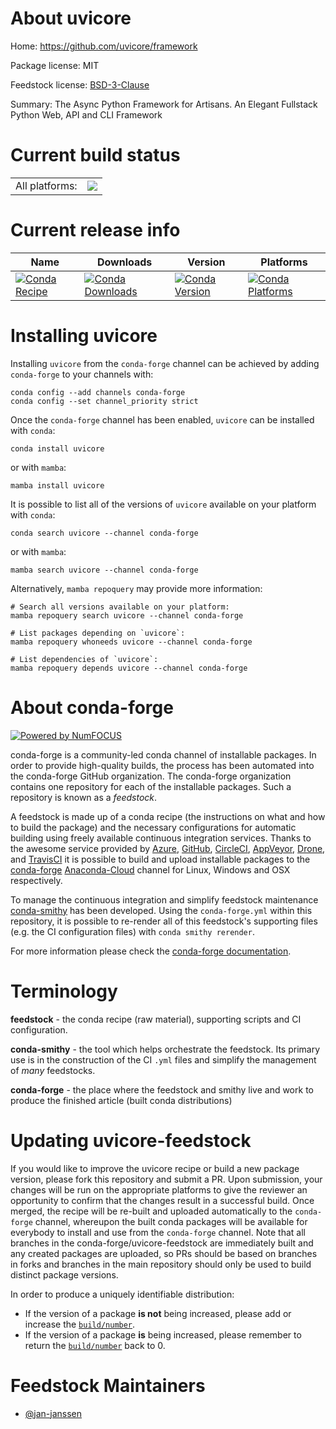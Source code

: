About uvicore
=============

Home: https://github.com/uvicore/framework

Package license: MIT

Feedstock license: [BSD-3-Clause](https://github.com/conda-forge/uvicore-feedstock/blob/main/LICENSE.txt)

Summary: The Async Python Framework for Artisans. An Elegant Fullstack Python Web, API and CLI Framework

Current build status
====================


<table><tr><td>All platforms:</td>
    <td>
      <a href="https://dev.azure.com/conda-forge/feedstock-builds/_build/latest?definitionId=15388&branchName=main">
        <img src="https://dev.azure.com/conda-forge/feedstock-builds/_apis/build/status/uvicore-feedstock?branchName=main">
      </a>
    </td>
  </tr>
</table>

Current release info
====================

| Name | Downloads | Version | Platforms |
| --- | --- | --- | --- |
| [![Conda Recipe](https://img.shields.io/badge/recipe-uvicore-green.svg)](https://anaconda.org/conda-forge/uvicore) | [![Conda Downloads](https://img.shields.io/conda/dn/conda-forge/uvicore.svg)](https://anaconda.org/conda-forge/uvicore) | [![Conda Version](https://img.shields.io/conda/vn/conda-forge/uvicore.svg)](https://anaconda.org/conda-forge/uvicore) | [![Conda Platforms](https://img.shields.io/conda/pn/conda-forge/uvicore.svg)](https://anaconda.org/conda-forge/uvicore) |

Installing uvicore
==================

Installing `uvicore` from the `conda-forge` channel can be achieved by adding `conda-forge` to your channels with:

```
conda config --add channels conda-forge
conda config --set channel_priority strict
```

Once the `conda-forge` channel has been enabled, `uvicore` can be installed with `conda`:

```
conda install uvicore
```

or with `mamba`:

```
mamba install uvicore
```

It is possible to list all of the versions of `uvicore` available on your platform with `conda`:

```
conda search uvicore --channel conda-forge
```

or with `mamba`:

```
mamba search uvicore --channel conda-forge
```

Alternatively, `mamba repoquery` may provide more information:

```
# Search all versions available on your platform:
mamba repoquery search uvicore --channel conda-forge

# List packages depending on `uvicore`:
mamba repoquery whoneeds uvicore --channel conda-forge

# List dependencies of `uvicore`:
mamba repoquery depends uvicore --channel conda-forge
```


About conda-forge
=================

[![Powered by
NumFOCUS](https://img.shields.io/badge/powered%20by-NumFOCUS-orange.svg?style=flat&colorA=E1523D&colorB=007D8A)](https://numfocus.org)

conda-forge is a community-led conda channel of installable packages.
In order to provide high-quality builds, the process has been automated into the
conda-forge GitHub organization. The conda-forge organization contains one repository
for each of the installable packages. Such a repository is known as a *feedstock*.

A feedstock is made up of a conda recipe (the instructions on what and how to build
the package) and the necessary configurations for automatic building using freely
available continuous integration services. Thanks to the awesome service provided by
[Azure](https://azure.microsoft.com/en-us/services/devops/), [GitHub](https://github.com/),
[CircleCI](https://circleci.com/), [AppVeyor](https://www.appveyor.com/),
[Drone](https://cloud.drone.io/welcome), and [TravisCI](https://travis-ci.com/)
it is possible to build and upload installable packages to the
[conda-forge](https://anaconda.org/conda-forge) [Anaconda-Cloud](https://anaconda.org/)
channel for Linux, Windows and OSX respectively.

To manage the continuous integration and simplify feedstock maintenance
[conda-smithy](https://github.com/conda-forge/conda-smithy) has been developed.
Using the ``conda-forge.yml`` within this repository, it is possible to re-render all of
this feedstock's supporting files (e.g. the CI configuration files) with ``conda smithy rerender``.

For more information please check the [conda-forge documentation](https://conda-forge.org/docs/).

Terminology
===========

**feedstock** - the conda recipe (raw material), supporting scripts and CI configuration.

**conda-smithy** - the tool which helps orchestrate the feedstock.
                   Its primary use is in the construction of the CI ``.yml`` files
                   and simplify the management of *many* feedstocks.

**conda-forge** - the place where the feedstock and smithy live and work to
                  produce the finished article (built conda distributions)


Updating uvicore-feedstock
==========================

If you would like to improve the uvicore recipe or build a new
package version, please fork this repository and submit a PR. Upon submission,
your changes will be run on the appropriate platforms to give the reviewer an
opportunity to confirm that the changes result in a successful build. Once
merged, the recipe will be re-built and uploaded automatically to the
`conda-forge` channel, whereupon the built conda packages will be available for
everybody to install and use from the `conda-forge` channel.
Note that all branches in the conda-forge/uvicore-feedstock are
immediately built and any created packages are uploaded, so PRs should be based
on branches in forks and branches in the main repository should only be used to
build distinct package versions.

In order to produce a uniquely identifiable distribution:
 * If the version of a package **is not** being increased, please add or increase
   the [``build/number``](https://docs.conda.io/projects/conda-build/en/latest/resources/define-metadata.html#build-number-and-string).
 * If the version of a package **is** being increased, please remember to return
   the [``build/number``](https://docs.conda.io/projects/conda-build/en/latest/resources/define-metadata.html#build-number-and-string)
   back to 0.

Feedstock Maintainers
=====================

* [@jan-janssen](https://github.com/jan-janssen/)

